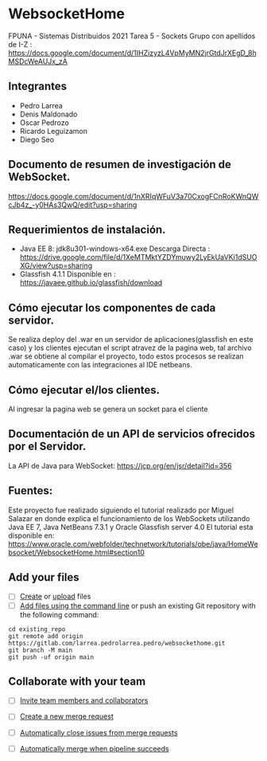 # WebsocketHome
FPUNA - Sistemas Distribuidos 2021
Tarea 5 - Sockets
Grupo con apellidos de I-Z : https://docs.google.com/document/d/1IHZizyzL4VpMyMN2jrGtdJrXEgD_8hMSDcWeAUJx_zA

## Integrantes
- Pedro Larrea
- Denis Maldonado
- Oscar Pedrozo
- Ricardo Leguizamon
- Diego Seo

## Documento de resumen de investigación de WebSocket.
https://docs.google.com/document/d/1nXRIqWFuV3a70CxogFCnRoKWnQWcJb4z_-y0HAs3QwQ/edit?usp=sharing

## Requerimientos de instalación.
- Java EE 8: jdk8u301-windows-x64.exe Descarga Directa : https://drive.google.com/file/d/1XeMTMktYZDYmuwy2LyEkUaVKi1dSUOXG/view?usp=sharing
- Glassfish 4.1.1 Disponible en : https://javaee.github.io/glassfish/download

## Cómo ejecutar los componentes de cada servidor.
Se realiza deploy del .war en un servidor de aplicaciones(glassfish en este caso) y los clientes ejecutan el script atravez de la pagina web, tal archivo .war se obtiene al compilar el proyecto, todo estos procesos se realizan automaticamente con las integraciones al IDE netbeans.

## Cómo ejecutar el/los clientes.
Al ingresar la pagina web se genera un socket para el cliente

## Documentación de un API de servicios ofrecidos por el Servidor.
La API de Java para WebSocket: https://jcp.org/en/jsr/detail?id=356

## Fuentes:
Este proyecto fue realizado siguiendo el tutorial realizado por Miguel Salazar en donde explica el funcionamiento de los WebSockets utilizando Java EE 7, Java NetBeans 7.3.1 y Oracle Glassfish server 4.0
El tutorial esta disponible en: https://www.oracle.com/webfolder/technetwork/tutorials/obe/java/HomeWebsocket/WebsocketHome.html#section10

## Add your files

- [ ] [Create](https://gitlab.com/-/experiment/new_project_readme_content:f96483c51a637bfb66c5e1c5937cc620?https://docs.gitlab.com/ee/user/project/repository/web_editor.html#create-a-file) or [upload](https://gitlab.com/-/experiment/new_project_readme_content:f96483c51a637bfb66c5e1c5937cc620?https://docs.gitlab.com/ee/user/project/repository/web_editor.html#upload-a-file) files
- [ ] [Add files using the command line](https://gitlab.com/-/experiment/new_project_readme_content:f96483c51a637bfb66c5e1c5937cc620?https://docs.gitlab.com/ee/gitlab-basics/add-file.html#add-a-file-using-the-command-line) or push an existing Git repository with the following command:

```
cd existing_repo
git remote add origin https://gitlab.com/larrea.pedrolarrea.pedro/websockethome.git
git branch -M main
git push -uf origin main
```

## Collaborate with your team

- [ ] [Invite team members and collaborators](https://gitlab.com/-/experiment/new_project_readme_content:f96483c51a637bfb66c5e1c5937cc620?https://docs.gitlab.com/ee/user/project/members/)
- [ ] [Create a new merge request](https://gitlab.com/-/experiment/new_project_readme_content:f96483c51a637bfb66c5e1c5937cc620?https://docs.gitlab.com/ee/user/project/merge_requests/creating_merge_requests.html)
- [ ] [Automatically close issues from merge requests](https://gitlab.com/-/experiment/new_project_readme_content:f96483c51a637bfb66c5e1c5937cc620?https://docs.gitlab.com/ee/user/project/issues/managing_issues.html#closing-issues-automatically)
- [ ] [Automatically merge when pipeline succeeds](https://gitlab.com/-/experiment/new_project_readme_content:f96483c51a637bfb66c5e1c5937cc620?https://docs.gitlab.com/ee/user/project/merge_requests/merge_when_pipeline_succeeds.html)

